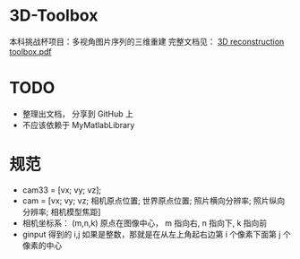 # 3D-Toolbox
 本科挑战杯项目：多视角图片序列的三维重建
 完整文档见： [3D reconstruction toolbox.pdf](https://github.com/MacroUniverse/3D-Toolbox/blob/master/3D%20reconstruction%20toolbox.pdf)

# TODO
* 整理出文档， 分享到 GitHub 上
* 不应该依赖于 MyMatlabLibrary

# 规范
* cam33 = [vx; vy; vz];
* cam = [vx; vy; vz; 相机原点位置; 世界原点位置; 照片横向分辨率; 照片纵向分辨率; 相机模型焦距]
* 相机坐标系： (m,n,k)  原点在图像中心， m 指向右, n 指向下, k 指向前
* ginput 得到的 i,j 如果是整数，那就是在从左上角起右边第 i 个像素下面第 j 个像素的中心
